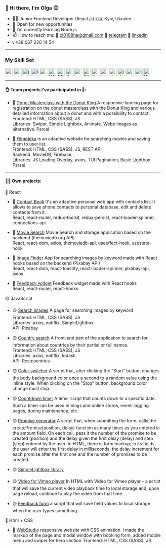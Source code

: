 ### 👋 Hi there, I'm Olga 😊

- 👩‍💻 Junior Frontend Developer (React.js) 🇺🇦 Kyiv, Ukraine
- 🔭 Open for new opportunities
- 🌱 I’m currently learning Node.js
- 📫 How to reach me: 📧 ol0108ha@gmail.com 📱 [telegram](https://t.me/olha_ua68) 🔗 [linkedin](https://www.linkedin.com/in/olga-vorobiova0108/?locale=en_US)
- 📞 +38 067 220 14 54
***
### My Skill Set

<img align="left" alt="react" width="25px" src="" />

<img align="left" alt="redux" width="25px" src="" />

<img align="left" alt="javascript" width="25px" src="" />

<img align="left" alt="typescript" width="25px" src="" />

<img align="left" alt="reactnative" width="25px" src="" />

<img align="left" alt="HTML5" width="25px" src=" " />

<img align="left" alt="CSS3" width="25px" src=" " />

<img align="left" alt="Sass" width="25px" src=" " />

<img align="left" alt="webpack" width="25px" src=" " />

<img align="left" alt="GitHub" width="25px" src=" " />

<img align="left" alt="figma" width="25px" src=" " />

<img align="left" alt="ps" width="25px" src=" " />

<img align="left" alt="ai" width="25px" src=" " />

<img align="left" alt="id" width="25px" src=" " />

<img align="left" alt="vs" width="25px" src=" " />

<img align="left" alt="terminal" width="25px" src=" " />

<img alt="WordPress" width="25px" src=" " />

***  
#### 👌 Team projects I've participated in 👀:

- 🍩 [Donut Masterclass with the Donut King ](https://olha0108.github.io/donut/)
  A responsive landing page for registration on the donut masterclass with the Donut King and various detailed information about a donut and with a possibility to contact.  
  Frontend: HTML, CSS (SASS), JS  
  Libraries: Swiper, Simple Lightbox, Animate. Webp images as alternative.
  Parcel

- 🎥 [Filmoteka](https://ddekerr.github.io/Filmoteka/) is an adaptive website for searching movies and saving them to user list.  
  Frontend: HTML, CSS (SASS), JS, REST API  
  Backend: MovieDB, Firebase.  
  Libraries: JS Loading Overlay, axios, TUI Pagination, Basic Lightbox
  Parsel.
  
***
#### 👩‍💻 Own projects:

🔵 React

- 🔵 [Contact Book​](https://olha0108.github.io/goit-react-hw-08-phonebook/) It's an adaptive personal web app with contacts list. It allows to save phone contacts to personal database, edit and delete contacts from it.  
  React, react-router, redux-toolkit, redux-persist, react-loader-spinner, connections-api

- 🔵 [Movie Search](https://olha0108.github.io/goit-react-hw-05-movies/) Movie Search and storage application based on the backend (themoviedb.org API)  
  React, react-dom, axios, themoviedb-api, useeffect-hook, usestate-hook

- 🔵 [Image Finder](https://olha0108.github.io/goit-react-hw-04-image-finder/) App for searching images by keyword made with React hooks based on the backend (Pixabay API)  
  React, react-dom, react-toastify, react-loader-spinner, pixabay-api, axios

- 🔵 [Feedback widget](https://olha0108.github.io/goit-react-hw-04-feedback/) Feedback widget made with React hooks  
  React, react-router, react-hooks

🟡 JavaScript

- 🟡 [Search images](https://olha0108.github.io/goit-js-hw-11/) A page for searching images by keyword  
  Frontend: HTML, CSS (SASS), JS  
  Libraries: axios, notiflix, SimpleLightbox  
  API: Pixabay

- 🟡 [Country search](https://olha0108.github.io/goit-js-hw-10/) A front-end part of the application to search for information about countries by their partial or full names.  
  Frontend: HTML, CSS (SASS), JS  
  Libraries: axios, notiflix, lodash  
  API: Restcountries
- 🟡 [Color switcher](https://olha0108.github.io/goit-js-hw-09/01-color-switcher.html) A script that, after clicking the "Start" button, changes the body background color once a second to a random value using the inline style. When clicking on the "Stop" button, background color change must stop.
- 🟡 [Countdown timer](https://olha0108.github.io/goit-js-hw-09/02-timer.html) A timer script that counts down to a specific date. Such a timer can be used in blogs and online stores, event-logging pages, during maintenance, etc.
- 🟡 [Promise generator](https://olha0108.github.io/goit-js-hw-09/03-promises.html) A script that, when submitting the form, calls the createPromise(position, delay) function as many times as you entered in the amount field. On each call, pass it the number of the promise to be created (position) and the delay given the first delay (delay) and step (step) entered by the user. In HTML, there is form markup; in its fields, the user will enter the first delay in milliseconds, the delay increment for each promise after the first one and the number of promises to be created.
- 🟡 [SimpleLightbox library](https://olha0108.github.io/goit-js-hw-08-/01-gallery.html)
- 🟡 [Video for Vimeo player](https://olha0108.github.io/goit-js-hw-08-/02-video.html) In HTML with Video for Vimeo player - a script that will save the current video playback time to local storage and, upon page reload, continue to play the video from that time.
- 🟡 [Feedback form](https://olha0108.github.io/goit-js-hw-08-/03-feedback.html)
  a script that will save field values to local storage when the user types something.

🔴 Html + CSS

- 🔴 [WebStudio](https://olha0108.github.io/goit-markup-hw-08/) responsive website with CSS animation. I made the markup of the page and modal window with booking form, added mobile menu and swiper for hero section.
  Frontend: HTML, CSS (SASS), JS

<!-- |##### Resume

https:// /|-->
